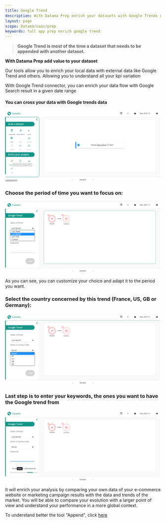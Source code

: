 ```yaml
---
title: Google Trend
description: With Datama Prep enrich your datasets with Google Trends data.
layout: page
scope: Datama/saas/prep
keywords: full app prep enrich google trend
---
```


> **Google Trend is most of the time a dataset that needs to be appended with another dataset.**

**With Datama Prep add value to your dataset**

Our tools allow you to enrich your local data with external data like Google Trend and others. Allowing you to understand all your kpi variation

With Google Trend connector, you can enrich your data flow with Google Search result in a given date range

#### You can cross your data with Google trends data

![image](images/Googletrendstep1.png)

### Choose the period of time you want to focus on:

![image](images/Googletrendstep2.png)

As you can see, you can customize your choice and adapt it to the period you want.

### Select the country concerned by this trend (France, US, GB or Germany):

![image](images/Googletrendstep3.png)

### Last step is to enter your keywords, the ones you want to have the Google trend from

![image](images/Googletrendstep4.png)

It will enrich your analysis by comparing your own data of your e-commerce website or marketing campaign results with the data and trends of the market. You will be able to compare your evolution with a larger point of view and understand your performance in a more global context.

To understand better the tool "Append", click [here]({{site.url}}/{{site.baseurl}}/core_app/prep/sidebar/actions/Append.html)
